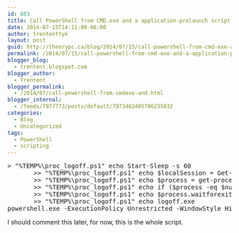 ```yaml
---
id: 603
title: Call PowerShell from CMD.exe and a application-prelaunch script that logs the user off when the application is exited.
date: 2014-07-15T14:11:00-06:00
author: trententtye
layout: post
guid: http://theorypc.ca/blog/2014/07/15/call-powershell-from-cmd-exe-and-a-application-prelaunch-script-that-logs-the-user-off-when-the-application-is-exited/
permalink: /2014/07/15/call-powershell-from-cmd-exe-and-a-application-prelaunch-script-that-logs-the-user-off-when-the-application-is-exited/
blogger_blog:
  - trentent.blogspot.com
blogger_author:
  - Trentent
blogger_permalink:
  - /2014/07/call-powershell-from-cmdexe-and.html
blogger_internal:
  - /feeds/7977773/posts/default/7973462405706235032
categories:
  - Blog
  - Uncategorized
tags:
  - PowerShell
  - scripting
---
```

<pre class="lang:ps decode:true ">&gt; "%TEMP%\proc_logoff.ps1" echo Start-Sleep -s 60
       &gt;&gt; "%TEMP%\proc_logoff.ps1" echo $localSession = Get-ChildItem 'HKCU:\Volatile Environment' -name
       &gt;&gt; "%TEMP%\proc_logoff.ps1" echo $process = get-process ^| where {$_.sessionID -eq $localSession} ^| where {$_.processName -eq "MetaVision"}
       &gt;&gt; "%TEMP%\proc_logoff.ps1" echo if ($process -eq $null) {logoff.exe}
       &gt;&gt; "%TEMP%\proc_logoff.ps1" echo $process.waitforexit()
       &gt;&gt; "%TEMP%\proc_logoff.ps1" echo logoff.exe
powershell.exe -ExecutionPolicy Unrestricted -WindowStyle Hidden -File "%TEMP%\proc_logoff.ps1"</pre>

I should comment this later, for now, this is the whole script.

<!-- AddThis Advanced Settings generic via filter on the_content -->

<!-- AddThis Share Buttons generic via filter on the_content -->